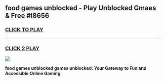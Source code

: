 
## food games unblocked - Play Unblocked Gmaes & Free #l8656
<h3>
<a href="https://news.freeplayer.one?title=food_games_unblocked&ref=26F">CLICK TO PLAY</a></h3>
<hr>

<h3>
<a href="https://news.freeplayer.one?title=food_games_unblocked&ref=26F">CLICK 2 PLAY</a>
  
</h3>

<a href="https://news.freeplayer.one?title=food_games_unblocked&ref=26F/"><img src="https://clearcache.store/games.png"></a>


**food games unblocked games unblocked: Your Gateway to Fun and Accessible Online Gaming**
